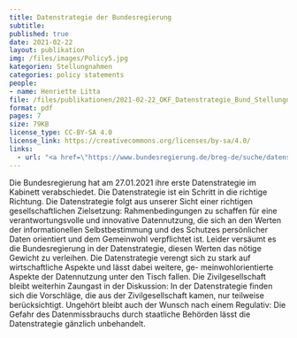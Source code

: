 ```yaml
---
title: Datenstrategie der Bundesregierung
subtitle: 
published: true
date: 2021-02-22
layout: publikation
img: /files/images/Policy5.jpg
kategorien: Stellungnahmen
categories: policy statements
people:
- name: Henriette Litta
file: /files/publikationen/2021-02-22_OKF_Datenstrategie_Bund_Stellungnahme.pdf?raw=true
format: pdf
pages: 7
size: 79KB
license_type: CC-BY-SA 4.0
license_link: https://creativecommons.org/licenses/by-sa/4.0/
links: 
  - url: "<a href=\"https://www.bundesregierung.de/breg-de/suche/datenstrategie-der-bundesregierung-1845632\" target=\"_blank\">Zur Datenstrategie der Bundesregierung</a>"
---
```


Die Bundesregierung hat am 27.01.2021 ihre erste Datenstrategie im Kabinett verabschiedet. Die Datenstrategie ist ein Schritt in die richtige Richtung. Die Datenstrategie folgt aus unserer Sicht einer richtigen gesellschaftlichen Zielsetzung: Rahmenbedingungen zu schaffen für eine verantwortungsvolle und innovative Datennutzung, die sich an
den Werten der informationellen Selbstbestimmung und des Schutzes persönlicher Daten orientiert und dem Gemeinwohl verpflichtet ist. Leider versäumt es die Bundesregierung in der Datenstrategie, diesen Werten das nötige Gewicht zu verleihen. Die Datenstrategie verengt sich zu stark auf wirtschaftliche Aspekte und lässt dabei weitere, ge-
meinwohlorientierte Aspekte der Datennutzung unter den Tisch fallen. Die Zivilgesellschaft bleibt weiterhin Zaungast in der Diskussion: In der Datenstrategie finden sich die Vorschläge, die aus der Zivilgesellschaft kamen, nur teilweise berücksichtigt. Ungehört bleibt auch der Wunsch nach einem Regulativ: Die Gefahr des Datenmissbrauchs durch
staatliche Behörden lässt die Datenstrategie gänzlich unbehandelt. 
 
